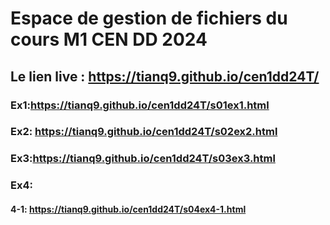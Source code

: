 # Espace de gestion de fichiers du cours M1 CEN DD 2024

## Le lien live : https://tianq9.github.io/cen1dd24T/

### Ex1:https://tianq9.github.io/cen1dd24T/s01ex1.html
### Ex2: https://tianq9.github.io/cen1dd24T/s02ex2.html
### Ex3:https://tianq9.github.io/cen1dd24T/s03ex3.html
### Ex4:
#### 4-1: https://tianq9.github.io/cen1dd24T/s04ex4-1.html

